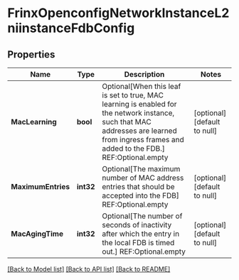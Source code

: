 # FrinxOpenconfigNetworkInstanceL2niinstanceFdbConfig

## Properties
Name | Type | Description | Notes
------------ | ------------- | ------------- | -------------
**MacLearning** | **bool** | Optional[When this leaf is set to true, MAC learning is enabled for the network instance, such that MAC addresses are learned from ingress frames and added to the FDB.] REF:Optional.empty | [optional] [default to null]
**MaximumEntries** | **int32** | Optional[The maximum number of MAC address entries that should be accepted into the FDB] REF:Optional.empty | [optional] [default to null]
**MacAgingTime** | **int32** | Optional[The number of seconds of inactivity after which the entry in the local FDB is timed out.] REF:Optional.empty | [optional] [default to null]

[[Back to Model list]](../README.md#documentation-for-models) [[Back to API list]](../README.md#documentation-for-api-endpoints) [[Back to README]](../README.md)


